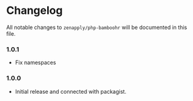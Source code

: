# Changelog

All notable changes to `zenapply/php-bamboohr` will be documented in this file.

### 1.0.1
- Fix namespaces

### 1.0.0
- Initial release and connected with packagist.
